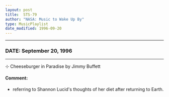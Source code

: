 ```yaml
---
layout: post
title:  STS-79
author: "NASA: Music to Wake Up By"
type: MusicPlaylist
date_modified: 1996-09-20
---
```


----
### DATE: September 20, 1996
----
⊹ Cheeseburger in Paradise by Jimmy Buffett

#### Comment:
* referring to Shannon Lucid's thoughts of her diet after returning to Earth.
